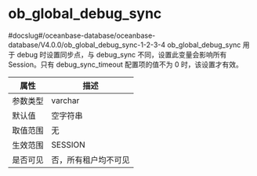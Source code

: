 ob_global_debug_sync 
=========================================
#docslug#/oceanbase-database/oceanbase-database/V4.0.0/ob_global_debug_sync-1-2-3-4
ob_global_debug_sync 用于 debug 时设置同步点，与 debug_sync 不同，设置此变量会影响所有 Session。只有 debug_sync_timeout 配置项的值不为 0 时，该设置才有效。


| **属性** |   **描述**   |
|--------|------------|
| 参数类型   | varchar    |
| 默认值    | 空字符串       |
| 取值范围   | 无          |
| 生效范围   | SESSION    |
| 是否可见   | 否，所有租户均不可见 |


